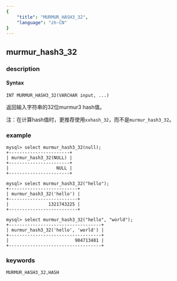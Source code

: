 ```yaml
---
{
    "title": "MURMUR_HASH3_32",
    "language": "zh-CN"
}
---
```


<!-- 
Licensed to the Apache Software Foundation (ASF) under one
or more contributor license agreements.  See the NOTICE file
distributed with this work for additional information
regarding copyright ownership.  The ASF licenses this file
to you under the Apache License, Version 2.0 (the
"License"); you may not use this file except in compliance
with the License.  You may obtain a copy of the License at
  http://www.apache.org/licenses/LICENSE-2.0
Unless required by applicable law or agreed to in writing,
software distributed under the License is distributed on an
"AS IS" BASIS, WITHOUT WARRANTIES OR CONDITIONS OF ANY
KIND, either express or implied.  See the License for the
specific language governing permissions and limitations
under the License.
-->

## murmur_hash3_32

### description
#### Syntax

`INT MURMUR_HASH3_32(VARCHAR input, ...)`

返回输入字符串的32位murmur3 hash值。

注：在计算hash值时，更推荐使用`xxhash_32`，而不是`murmur_hash3_32`。

### example

```
mysql> select murmur_hash3_32(null);
+-----------------------+
| murmur_hash3_32(NULL) |
+-----------------------+
|                  NULL |
+-----------------------+

mysql> select murmur_hash3_32("hello");
+--------------------------+
| murmur_hash3_32('hello') |
+--------------------------+
|               1321743225 |
+--------------------------+

mysql> select murmur_hash3_32("hello", "world");
+-----------------------------------+
| murmur_hash3_32('hello', 'world') |
+-----------------------------------+
|                         984713481 |
+-----------------------------------+
```

### keywords

    MURMUR_HASH3_32,HASH
